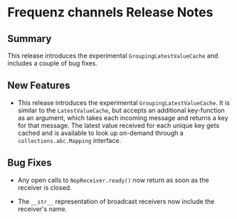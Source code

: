 # Frequenz channels Release Notes

## Summary

This release introduces the experimental `GroupingLatestValueCache` and includes a couple of bug fixes.

## New Features

- This release introduces the experimental `GroupingLatestValueCache`.  It is similar to the `LatestValueCache`, but accepts an additional key-function as an argument, which takes each incoming message and returns a key for that message.  The latest value received for each unique key gets cached and is available to look up on-demand through a `collections.abc.Mapping` interface.

## Bug Fixes

- Any open calls to `NopReceiver.ready()` now return as soon as the receiver is closed.

- The `__str__` representation of broadcast receivers now include the receiver's name.
